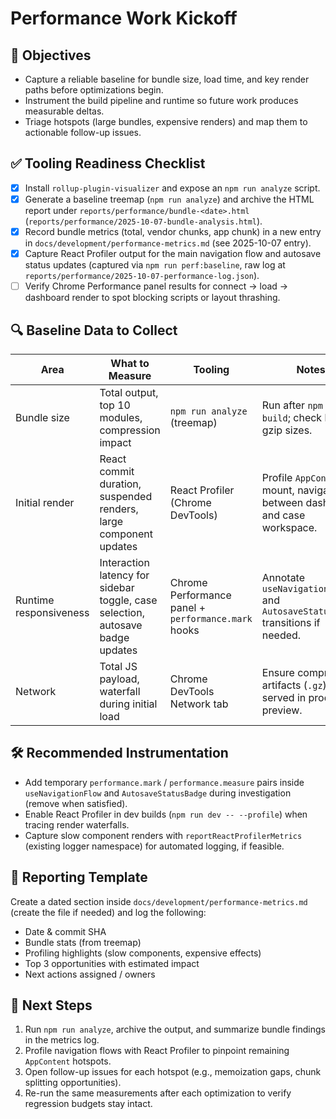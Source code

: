 # Performance Work Kickoff

## 🎯 Objectives
- Capture a reliable baseline for bundle size, load time, and key render paths before optimizations begin.
- Instrument the build pipeline and runtime so future work produces measurable deltas.
- Triage hotspots (large bundles, expensive renders) and map them to actionable follow-up issues.

## ✅ Tooling Readiness Checklist
- [x] Install `rollup-plugin-visualizer` and expose an `npm run analyze` script.
- [x] Generate a baseline treemap (`npm run analyze`) and archive the HTML report under `reports/performance/bundle-<date>.html` (`reports/performance/2025-10-07-bundle-analysis.html`).
- [x] Record bundle metrics (total, vendor chunks, app chunk) in a new entry in `docs/development/performance-metrics.md` (see 2025-10-07 entry).
- [x] Capture React Profiler output for the main navigation flow and autosave status updates (captured via `npm run perf:baseline`, raw log at `reports/performance/2025-10-07-performance-log.json`).
- [ ] Verify Chrome Performance panel results for connect → load → dashboard render to spot blocking scripts or layout thrashing.

## 🔍 Baseline Data to Collect
| Area | What to Measure | Tooling | Notes |
|------|-----------------|---------|-------|
| Bundle size | Total output, top 10 modules, compression impact | `npm run analyze` (treemap) | Run after `npm run build`; check brotli + gzip sizes. |
| Initial render | React commit duration, suspended renders, large component updates | React Profiler (Chrome DevTools) | Profile `AppContent` mount, navigation between dashboard and case workspace. |
| Runtime responsiveness | Interaction latency for sidebar toggle, case selection, autosave badge updates | Chrome Performance panel + `performance.mark` hooks | Annotate `useNavigationFlow` and `AutosaveStatusBadge` transitions if needed. |
| Network | Total JS payload, waterfall during initial load | Chrome DevTools Network tab | Ensure compression artifacts (`.gz`) served in production preview. |

## 🛠️ Recommended Instrumentation
- Add temporary `performance.mark` / `performance.measure` pairs inside `useNavigationFlow` and `AutosaveStatusBadge` during investigation (remove when satisfied).
- Enable React Profiler in dev builds (`npm run dev -- --profile`) when tracing render waterfalls.
- Capture slow component renders with `reportReactProfilerMetrics` (existing logger namespace) for automated logging, if feasible.

## 📄 Reporting Template
Create a dated section inside `docs/development/performance-metrics.md` (create the file if needed) and log the following:
- Date & commit SHA
- Bundle stats (from treemap)
- Profiling highlights (slow components, expensive effects)
- Top 3 opportunities with estimated impact
- Next actions assigned / owners

## 🚀 Next Steps
1. Run `npm run analyze`, archive the output, and summarize bundle findings in the metrics log.
2. Profile navigation flows with React Profiler to pinpoint remaining `AppContent` hotspots.
3. Open follow-up issues for each hotspot (e.g., memoization gaps, chunk splitting opportunities).
4. Re-run the same measurements after each optimization to verify regression budgets stay intact.
